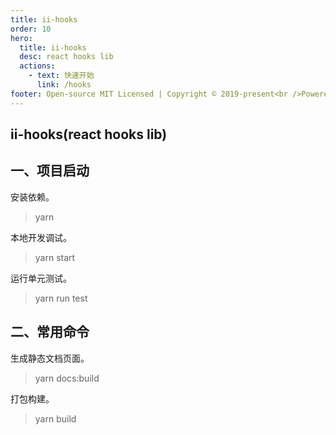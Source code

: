 ```yaml
---
title: ii-hooks
order: 10
hero:
  title: ii-hooks
  desc: react hooks lib
  actions:
    - text: 快速开始
      link: /hooks
footer: Open-source MIT Licensed | Copyright © 2019-present<br />Powered by self
---
```


## ii-hooks(react hooks lib)

## 一、项目启动

安装依赖。

> yarn

本地开发调试。

> yarn start

运行单元测试。

> yarn run test

## 二、常用命令

生成静态文档页面。

> yarn docs:build

打包构建。

> yarn build
